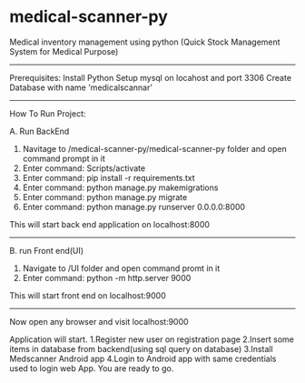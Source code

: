 # medical-scanner-py
Medical inventory management using python (Quick Stock Management System for Medical Purpose)

---------------------

Prerequisites:
Install Python
Setup mysql on locahost and port 3306
Create Database with name 'medicalscannar'

---------------------

How To Run Project:

A. Run BackEnd
1. Navitage to /medical-scanner-py/medical-scanner-py folder and open command prompt in it
2. Enter command: Scripts/activate
3. Enter command: pip install -r requirements.txt
4. Enter command: python manage.py makemigrations 
5. Enter command: python manage.py migrate
6. Enter command: python manage.py runserver 0.0.0.0:8000

This will start back end application on localhost:8000

---------------------

B. run Front end(UI)
1. Navigate to /UI folder and open command promt in it
2. Enter command: python -m http.server 9000

This will start front end on localhost:9000


---------------------

Now open any browser and visit localhost:9000

Application will start.
1.Register new user on registration page
2.Insert some items in database from backend(using sql query on database) 
3.Install Medscanner Android app
4.Login to Android app with same credentials used to login web App.
You are ready to go.